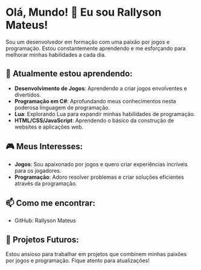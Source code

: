 # Olá, Mundo! 👋 Eu sou Rallyson Mateus!

Sou um desenvolvedor em formação com uma paixão por jogos e programação. Estou constantemente aprendendo e me esforçando para melhorar minhas habilidades a cada dia.

## 🌱 Atualmente estou aprendendo:

- **Desenvolvimento de Jogos**: Aprendendo a criar jogos envolventes e divertidos.
- **Programação em C#**: Aprofundando meus conhecimentos nesta poderosa linguagem de programação.
- **Lua**: Explorando Lua para expandir minhas habilidades de programação.
- **HTML/CSS/JavaScript**: Aprendendo o básico da construção de websites e aplicações web.

## 🎮 Meus Interesses:

- **Jogos**: Sou apaixonado por jogos e quero criar experiências incríveis para os jogadores.
- **Programação**: Adoro resolver problemas e criar soluções eficientes através da programação.

## 📫 Como me encontrar:

- GitHub: Rallyson Mateus

## 🚀 Projetos Futuros:

Estou ansioso para trabalhar em projetos que combinem minhas paixões por jogos e programação. Fique atento para atualizações!


